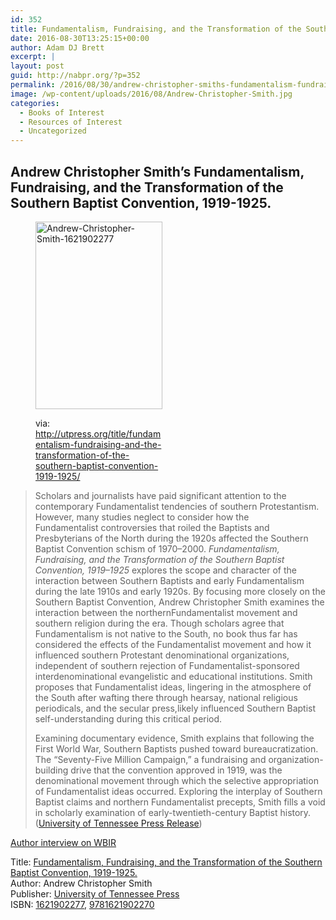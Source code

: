 ```yaml
---
id: 352
title: Fundamentalism, Fundraising, and the Transformation of the Southern Baptist Convention.
date: 2016-08-30T13:25:15+00:00
author: Adam DJ Brett
excerpt: |
layout: post
guid: http://nabpr.org/?p=352
permalink: /2016/08/30/andrew-christopher-smiths-fundamentalism-fundraising-transformation-southern-baptist-convention-1919-1925/
image: /wp-content/uploads/2016/08/Andrew-Christopher-Smith.jpg
categories:
  - Books of Interest
  - Resources of Interest
  - Uncategorized
---
```

## Andrew Christopher Smith&#8217;s Fundamentalism, Fundraising, and the Transformation of the Southern Baptist Convention, 1919-1925.

<!--more--><figure id="attachment_354" aria-describedby="caption-attachment-354" style="width: 203px" class="wp-caption alignnone">

[<img class="wp-image-354 size-medium" src="http://nabpr.org/wp-content/uploads/2016/08/Andrew-Christopher-Smith-1621902277-203x300.jpg" alt="Andrew-Christopher-Smith-1621902277" width="203" height="300" srcset="http://3.83.244.150/wp-content/uploads/2016/08/Andrew-Christopher-Smith-1621902277-203x300.jpg 203w, http://3.83.244.150/wp-content/uploads/2016/08/Andrew-Christopher-Smith-1621902277.jpg 338w" sizes="(max-width: 203px) 100vw, 203px" />](http://utpress.org/title/fundamentalism-fundraising-and-the-transformation-of-the-southern-baptist-convention-1919-1925/)<figcaption id="caption-attachment-354" class="wp-caption-text">via: http://utpress.org/title/fundamentalism-fundraising-and-the-transformation-of-the-southern-baptist-convention-1919-1925/</figcaption></figure> 

> Scholars and journalists have paid significant attention to the contemporary Fundamentalist tendencies of southern Protestantism. However, many studies neglect to consider how the Fundamentalist controversies that roiled the Baptists and Presbyterians of the North during the 1920s affected the Southern Baptist Convention schism of 1970–2000. _Fundamentalism, Fundraising, and the Transformation of the Southern Baptist Convention, 1919–1925_ explores the scope and character of the interaction between Southern Baptists and early Fundamentalism during the late 1910s and early 1920s. By focusing more closely on the Southern Baptist Convention, Andrew Christopher Smith examines the interaction between the northernFundamentalist movement and southern religion during the era. Though scholars agree that Fundamentalism is not native to the South, no book thus far has considered the effects of the Fundamentalist movement and how it influenced southern Protestant denominational organizations, independent of southern rejection of Fundamentalist-sponsored interdenominational evangelistic and educational institutions. Smith proposes that Fundamentalist ideas, lingering in the atmosphere of the South after wafting there through hearsay, national religious periodicals, and the secular press,likely influenced Southern Baptist self-understanding during this critical period.
> 
> Examining documentary evidence, Smith explains that following the First World War, Southern Baptists pushed toward bureaucratization. The “Seventy-Five Million Campaign,” a fundraising and organization-building drive that the convention approved in 1919, was the denominational movement through which the selective appropriation of Fundamentalist ideas occurred. Exploring the interplay of Southern Baptist claims and northern Fundamentalist precepts, Smith fills a void in scholarly examination of early-twentieth-century Baptist history. ([University of Tennessee Press Release](http://utpress.org/title/fundamentalism-fundraising-and-the-transformation-of-the-southern-baptist-convention-1919-1925/))

[Author interview on WBIR](http://www.wbir.com/life/faith/forgotten-pieces-of-southern-baptist-history/279772397)

Title: [Fundamentalism, Fundraising, and the Transformation of the Southern Baptist Convention, 1919-1925.](http://utpress.org/title/fundamentalism-fundraising-and-the-transformation-of-the-southern-baptist-convention-1919-1925/)  
Author: Andrew Christopher Smith  
Publisher: [University of Tennessee Press](http://utpress.org/title/fundamentalism-fundraising-and-the-transformation-of-the-southern-baptist-convention-1919-1925/)  
ISBN: [1621902277](https://www.amazon.com/Fundamentalism-Fundraising-Transformation-Southern-Convention/dp/1621902277), [9781621902270](http://www.worldcat.org/title/fundamentalism-fundraising-and-the-transformation-of-the-southern-baptist-convention-1919-1925/oclc/926050300)